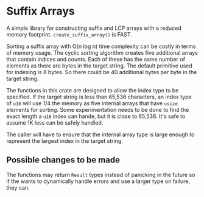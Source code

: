 # Suffix Arrays

A simple library for constructing suffix and LCP arrays with a reduced memory
footprint. `create_suffix_array()` is FAST.

Sorting a suffix array with O(n log n) time complexity can be costly in terms
of memory usage. The cyclic sorting algorithm creates five additional arrays
that contain indices and counts. Each of these has the same number of elements
as there are bytes in the target string. The default primitive used for indexing
is 8 bytes. So there could be 40 additional bytes per byte in the target string.

The functions in this crate are designed to allow the index type to be
specified. If the target string is less than 65,536 characters, an index type
of `u16` will use 1/4 the memory as five internal arrays that have `usize` 
elements for sorting. Some experimentation needs to be done to find the exact 
length a `u16` index can hande, but it is close to 65,536. It's safe to assume 
1K less can be safely handled.

The caller will have to ensure that the internal array type is large enough to
represent the largest index in the target string.

## Possible changes to be made

The functions may return `Result` types instead of panicking in the future so
if the wants to dynamically handle errors and use a larger type on failure,
they can.